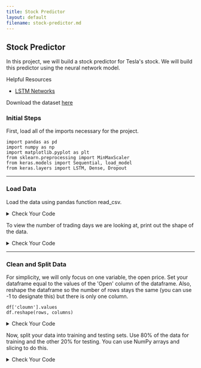 ```yaml
---
title: Stock Predictor
layout: default
filename: stock-predictor.md
--- 
```


## Stock Predictor
In this project, we will build a stock predictor for Tesla's stock. We will build this predictor using the neural network model.

Helpful Resources
- [LSTM Networks](https://machinelearningmastery.com/gentle-introduction-long-short-term-memory-networks-experts/)

Download the dataset [here](datasets/TSLA.csv)

### Initial Steps

First, load all of the imports necessary for the project.

```
import pandas as pd
import numpy as np
import matplotlib.pyplot as plt
from sklearn.preprocessing import MinMaxScaler
from keras.models import Sequential, load_model
from keras.layers import LSTM, Dense, Dropout
```

***
### Load Data

Load the data using pandas function read_csv.

<details markdown="1">

<summary>Check Your Code</summary>

```
df = pd.read_csv('TSLA.csv')
```

</details>

To view the number of trading days we are looking at, print out the shape of the data.

<details markdown="1">

<summary>Check Your Code</summary>

```
print(df.shape)
```

</details>

***
### Clean and Split Data

For simplicity, we will only focus on one variable, the open price. Set your dataframe equal to the values of the 'Open' column of the dataframe. Also, reshape the dataframe so the number of rows stays the same (you can use -1 to designate this) but there is only one column.

```
df['cloumn'].values
df.reshape(rows, columns)
```

<details markdown="1">

<summary>Check Your Code</summary>

```
df = df['Open'].values
df = df.reshape(-1, 1)
print(df.shape)
```

</details>

Now, split your data into training and testing sets. Use 80% of the data for training and the other 20% for testing. You can use NumPy arrays and slicing to do this.

<details markdown="1">

<summary>Check Your Code</summary>

```
dataset_train = np.array(df[:int(df.shape[0]*0.8)])
dataset_test = np.array(df[int(df.shape[0]*0.8):])
print(dataset_train.shape)
print(dataset_test.shape)
```

</details>

